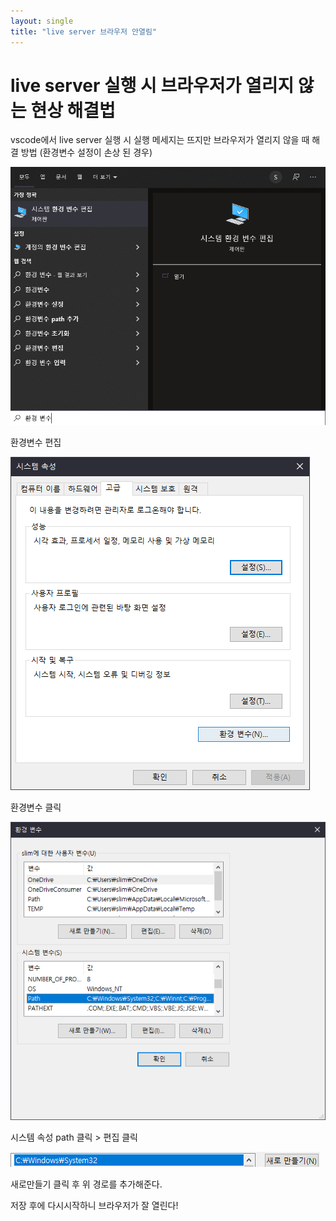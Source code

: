 ```yaml
---
layout: single
title: "live server 브라우저 안열림"
---
```


# live server 실행 시 브라우저가 열리지 않는 현상 해결법

vscode에서 live server 실행 시 실행 메세지는 뜨지만 브라우저가 열리지 않을 때 해결 방법 (환경변수 설정이 손상 된 경우)

<img src="../img/1.png">

환경변수 편집

<img src="../img/환경변수2.png">

환경변수 클릭

<img src="../img/환경변수3.png">

시스템 속성 path 클릭 > 편집 클릭

<img src="../img/환경변수4.png">

새로만들기 클릭 후 위 경로를 추가해준다.

저장 후에 다시시작하니 브라우저가 잘 열린다!